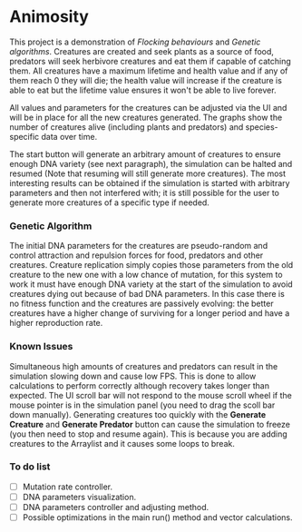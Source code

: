 # Animosity

This project is a demonstration of _Flocking behaviours_ and _Genetic algorithms_. Creatures are created and seek plants as a source of food, predators will seek herbivore creatures and eat them if capable of catching them. All creatures have a maximum lifetime and health value and if any of them reach 0 they will die; the health value will increase if the creature is able to eat but the lifetime value ensures it won't be able to live forever.

All values and parameters for the creatures can be adjusted via the UI and will be in place for all the new creatures generated. The graphs show the number of creatures alive (including plants and predators) and species-specific data over time.

The start button will generate an arbitrary amount of creatures to ensure enough DNA variety (see next paragraph), the simulation can be halted and resumed (Note that resuming will still generate more creatures). The most interesting results can be obtained if the simulation is started with arbitrary parameters and then not interfered with; it is still possible for the user to generate more creatures of a specific type if needed.

### Genetic Algorithm

The initial DNA parameters for the creatures are pseudo-random and control attraction and repulsion forces for food, predators and other creatures. Creature replication simply copies those parameters from the old creature to the new one with a low chance of mutation, for this system to work it must have enough DNA variety at the start of the simulation to avoid creatures dying out because of bad DNA parameters. In this case there is no fitness function and the creatures are passively evolving: the better creatures have a higher change of surviving for a longer period and have a higher reproduction rate. 

### Known Issues

 Simultaneous high amounts of creatures and predators can result in the simulation slowing down and cause low FPS. This is done to allow calculations to perform correctly although recovery takes longer than expected.
The UI scroll bar will not respond to the mouse scroll wheel if the mouse pointer is in the simulation panel (you need to drag the scoll bar down manually).
Generating creatures too quickly with the __Generate Creature__ and __Generate Predator__ button can cause the simulation to freeze (you then need to stop and resume again). This is because you are adding creatures to the Arraylist and it causes some loops to break.

### To do list

- [ ] Mutation rate controller.
- [ ] DNA parameters visualization.
- [ ] DNA parameters controller and adjusting method.
- [ ] Possible optimizations in the main run() method and vector calculations.
